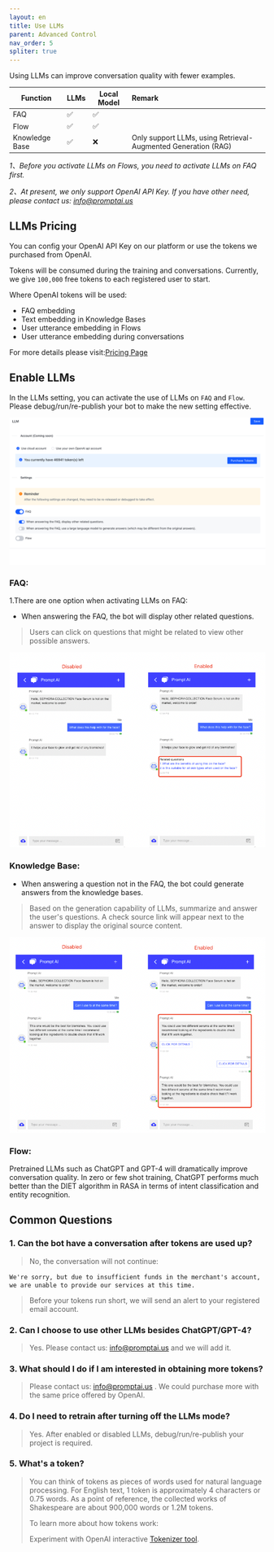 ```yaml
---
layout: en
title: Use LLMs
parent: Advanced Control
nav_order: 5
spliter: true
---
```


<!-- 使用LLMs可以减少标注、提高对话准确率。 -->

Using LLMs can improve conversation quality with fewer examples.


|     Function   | LLMs | Local Model | Remark |
|----------------|------|----------|:-------|
|      FAQ       |  ✅  |  ✅  |        |
|      Flow      |  ✅  |  ✅  |      |
| Knowledge Base |  ✅  |  ❌  | Only support LLMs, using Retrieval-Augmented Generation (RAG)|

<!--Flow开启LLMs时需要将FAQ的LLMs功能开启-->

*1、Before you activate LLMs on Flows, you need to activate LLMs on FAQ first.*

*2、At present, we only support OpenAI API Key. If you have other need, please contact us: [info@promptai.us](mailto:info@promptai.us)*

## LLMs Pricing
<!--开启后将在训练/对话阶段消耗Token，目前系统为所有用户赠送了`100,000`Token。-->
You can config your OpenAI API Key on our platform or use the tokens we purchased from OpenAI.

Tokens will be consumed during the training and conversations. Currently, we give `100,000` free tokens to each registered user to start.

<!--
token消耗:
- FAQ的Embedding
- Flow的Embedding
- Knowledge Base Embedding
- 对话时的输入Embedding
- 对话
-->

Where OpenAI tokens will be used:
- FAQ embedding
- Text embedding in Knowledge Bases
- User utterance embedding in Flows
- User utterance embedding during conversations
  
For more details please visit:[Pricing Page](https://promptai.us/en/pricing)

## Enable LLMs
<!--在项目-大语言模型设置中选择开启`用户问答(FAQ)`和`对话流图`，开启后点击右上角进行保存。-->
In the LLMs setting, you can activate the use of LLMs on `FAQ` and `Flow`. Please debug/run/re-publish your bot to make the new setting effective.

![use_llms_1.jpg](/assets/images/use_llms_1.png)

<!--
1、用户问答(FAQ) 该功能下有两个配置小项：
- 回答FAQ时，显示其他相关问题。 
>   命中FAQ时可能与之关联的问题，用户可点击查看对应的回答。

- 回答FAQ时，使用大语言模型生成答案(跟原来的答案可能有差异)。
>  基于LLMs的生成能力,在匹配到FAQ的情况下根据用户的问题进行总结回答。此时会在答案下方展示按钮以获取标准的回答。

*可单独开启/关闭，设置变更后在新创建的会话中生效。*
-->

### FAQ:
1.There are one option when activating LLMs on FAQ:

- When answering the FAQ, the bot will display other related questions.
> Users can click on questions that might be related to view other possible answers.

![use_llms_2.jpg](/assets/images/use_llms_2.png)

### Knowledge Base:
- When answering a question not in the FAQ,  the bot could generate answers from the knowledge bases.
> Based on the generation capability of LLMs, summarize and answer the user's questions. A check source link will appear next to the answer to display the original source content.

![use_llms_3.jpg](/assets/images/use_llms_3.png)

### Flow:
Pretrained LLMs such as ChatGPT and GPT-4 will dramatically improve conversation quality.  In zero or few shot training,  ChatGPT performs much better than the DIET algorithm in RASA in terms of intent classification and entity recognition. 

## Common Questions

<!--
### 1、Token消耗用完后能对话吗？
> 不能，此时对话将收到提示信息：
>
> We're sorry, but due to insufficient funds in the merchant's account, we are unable to provide our services at this time. Please try again later or contact our customer support for further assistance.
> 
> 在充值Token后可立刻恢复对话。

### 2、除ChatGPT外，我能选择使用其他LLMs吗？
> 请联系我们：info@promptai.us

### 3、我想获取更多Token应该如何处理?
> 请联系我们：info@promptai.us

### 4、我如何查看Token余额？
> 登录系统后点击右上角"头像"，在弹出的窗口中能查询到当前Token数量。

### 5、关闭LLMs模式后需要重新训练吗？
> Yes
-->

### 1. Can the bot have a conversation after tokens are used up?
> No, the conversation will not continue:
```text
We're sorry, but due to insufficient funds in the merchant's account, we are unable to provide our services at this time.
```
> Before your tokens run short,  we will send an alert to your registered email account. 

### 2. Can I choose to use other LLMs besides ChatGPT/GPT-4?
> Yes. Please contact us: info@promptai.us and we will add it. 

### 3. What should I do if I am interested in obtaining more tokens?
> Please contact us: info@promptai.us .  We could purchase more with the same price offered by OpenAI. 

### 4. Do I need to retrain after turning off the LLMs mode?
> Yes. After enabled or disabled LLMs, debug/run/re-publish your project is required.

### 5. What's a token?
> You can think of tokens as pieces of words used for natural language processing. For English text, 1 token is approximately 4 characters or 0.75 words. As a point of reference, the collected works of Shakespeare are about 900,000 words or 1.2M tokens.
> 
> To learn more about how tokens work:
> 
> Experiment with OpenAI interactive [Tokenizer tool](https://beta.openai.com/tokenizer).
